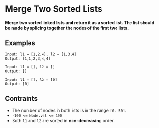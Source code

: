 # Merge Two Sorted Lists
#### Merge two sorted linked lists and return it as a **sorted** list. The list should be made by splicing together the nodes of the first two lists.

## Examples
```
Input: l1 = [1,2,4], l2 = [1,3,4]
Output: [1,1,2,3,4,4]
```
```
Input: l1 = [], l2 = []
Output: []
```
```
Input: l1 = [], l2 = [0]
Output: [0]
```
## Contraints
* The number of nodes in both lists is in the range ```[0, 50]```.
* ```-100 <= Node.val <= 100```
* Both ```l1``` and ```l2``` are sorted in **non-decreasing** order.

